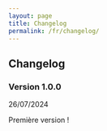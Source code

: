 ```yaml
---
layout: page
title: Changelog
permalink: /fr/changelog/
---
```


## Changelog

### Version 1.0.0

26/07/2024

Première version !
